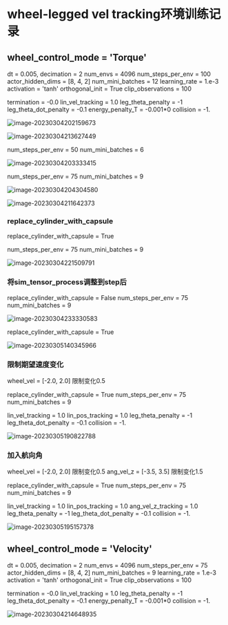 # wheel-legged vel tracking环境训练记录



## wheel_control_mode = 'Torque'

dt = 0.005, decimation = 2
num_envs = 4096
num_steps_per_env = 100
actor_hidden_dims = [8, 4, 2]
num_mini_batches = 12
learning_rate = 1.e-3
activation = 'tanh'
orthogonal_init = True
clip_observations = 100

termination = -0.0
lin_vel_tracking = 1.0
leg_theta_penalty = -1
leg_theta_dot_penalty = -0.1
energy_penalty_T = -0.001*0
collision = -1.

![image-20230304202159673](http://hongxiwong-pic.oss-cn-beijing.aliyuncs.com/img/image-20230304202159673.png)

![image-20230304213627449](http://hongxiwong-pic.oss-cn-beijing.aliyuncs.com/img/image-20230304213627449.png)

num_steps_per_env = 50
num_mini_batches = 6

![image-20230304203333415](http://hongxiwong-pic.oss-cn-beijing.aliyuncs.com/img/image-20230304203333415.png)

num_steps_per_env = 75
num_mini_batches = 9

![image-20230304204304580](http://hongxiwong-pic.oss-cn-beijing.aliyuncs.com/img/image-20230304204304580.png)

![image-20230304211642373](http://hongxiwong-pic.oss-cn-beijing.aliyuncs.com/img/image-20230304211642373.png)

### replace_cylinder_with_capsule

replace_cylinder_with_capsule = True

num_steps_per_env = 75
num_mini_batches = 9

![image-20230304221509791](http://hongxiwong-pic.oss-cn-beijing.aliyuncs.com/img/image-20230304221509791.png)

### 将sim_tensor_process调整到step后

replace_cylinder_with_capsule = False
num_steps_per_env = 75
num_mini_batches = 9

![image-20230304233330583](http://hongxiwong-pic.oss-cn-beijing.aliyuncs.com/img/image-20230304233330583.png)

replace_cylinder_with_capsule = True

![image-20230305140345966](http://hongxiwong-pic.oss-cn-beijing.aliyuncs.com/img/image-20230305140345966.png)

### 限制期望速度变化

wheel_vel = [-2.0, 2.0] 限制变化0.5

replace_cylinder_with_capsule = True
num_steps_per_env = 75
num_mini_batches = 9

lin_vel_tracking = 1.0
lin_pos_tracking = 1.0
leg_theta_penalty = -1
leg_theta_dot_penalty = -0.1
collision = -1.

![image-20230305190822788](http://hongxiwong-pic.oss-cn-beijing.aliyuncs.com/img/image-20230305190822788.png)

### 加入航向角

wheel_vel = [-2.0, 2.0] 限制变化0.5
ang_vel_z = [-3.5, 3.5] 限制变化1.5

replace_cylinder_with_capsule = True
num_steps_per_env = 75
num_mini_batches = 9

lin_vel_tracking = 1.0
lin_pos_tracking = 1.0
ang_vel_z_tracking = 1.0
leg_theta_penalty = -1
leg_theta_dot_penalty = -0.1
collision = -1.

![image-20230305195157378](http://hongxiwong-pic.oss-cn-beijing.aliyuncs.com/img/image-20230305195157378.png)

## wheel_control_mode = 'Velocity'

dt = 0.005, decimation = 2
num_envs = 4096
num_steps_per_env = 75
actor_hidden_dims = [8, 4, 2]
num_mini_batches = 9
learning_rate = 1.e-3
activation = 'tanh'
orthogonal_init = True
clip_observations = 100

termination = -0.0
lin_vel_tracking = 1.0
leg_theta_penalty = -1
leg_theta_dot_penalty = -0.1
energy_penalty_T = -0.001*0
collision = -1.

![image-20230304214648935](http://hongxiwong-pic.oss-cn-beijing.aliyuncs.com/img/image-20230304214648935.png)
